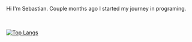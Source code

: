 Hi I'm Sebastian.
Couple months ago I started my journey in programing.

<br><br>
[![Top Langs](https://github-readme-stats.vercel.app/api/top-langs/?username=sebkozlo)](https://github.com/sebkozlo/github-readme-stats)

